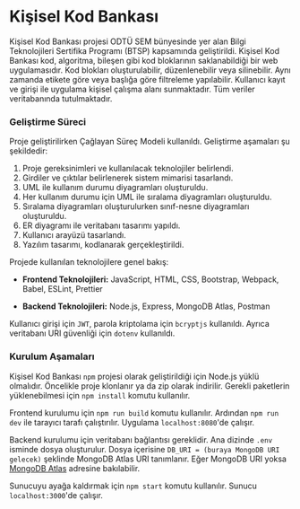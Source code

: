 # Kişisel Kod Bankası

Kişisel Kod Bankası projesi ODTÜ SEM bünyesinde yer alan Bilgi Teknolojileri Sertifika Programı (BTSP) kapsamında geliştirildi. Kişisel Kod Bankası kod, algoritma, bileşen gibi kod bloklarının saklanabildiği bir web uygulamasıdır. Kod blokları oluşturulabilir, düzenlenebilir veya silinebilir. Aynı zamanda etikete göre veya başlığa göre filtreleme yapılabilir. Kullanıcı kayıt ve girişi ile uygulama kişisel çalışma alanı sunmaktadır. Tüm veriler veritabanında tutulmaktadır.

### Geliştirme Süreci

Proje geliştirilirken Çağlayan Süreç Modeli kullanıldı. Geliştirme aşamaları şu şekildedir:

1. Proje gereksinimleri ve kullanılacak teknolojiler belirlendi.
2. Girdiler ve çıktılar belirlenerek sistem mimarisi tasarlandı.
3. UML ile kullanım durumu diyagramları oluşturuldu.
4. Her kullanım durumu için UML ile sıralama diyagramları oluşturuldu.
5. Sıralama diyagramları oluşturulurken sınıf-nesne diyagramları oluşturuldu.
6. ER diyagramı ile veritabanı tasarımı yapıldı.
7. Kullanıcı arayüzü tasarlandı.
8. Yazılım tasarımı, kodlanarak gerçekleştirildi.

Projede kullanılan teknolojilere genel bakış:

- **Frontend Teknolojileri:**
  JavaScript, HTML, CSS, Bootstrap, Webpack, Babel, ESLint, Prettier

- **Backend Teknolojileri:**
  Node.js, Express, MongoDB Atlas, Postman

Kullanıcı girişi için `JWT`, parola kriptolama için `bcryptjs` kullanıldı. Ayrıca veritabanı URI güvenliği için `dotenv` kullanıldı.

### Kurulum Aşamaları

Kişisel Kod Bankası `npm` projesi olarak geliştirildiği için Node.js yüklü olmalıdır. Öncelikle proje klonlanır ya da zip olarak indirilir. Gerekli paketlerin yüklenebilmesi için `npm install` komutu kullanılır.

Frontend kurulumu için `npm run build` komutu kullanılır. Ardından `npm run dev` ile tarayıcı tarafı çalıştırılır. Uygulama `localhost:8080`'de çalışır.

Backend kurulumu için veritabanı bağlantısı gereklidir. Ana dizinde `.env` isminde dosya oluşturulur. Dosya içerisine `DB_URI = (buraya MongoDB URI gelecek)` şeklinde MongoDB Atlas URI tanımlanır. Eğer MongoDB URI yoksa [MongoDB Atlas](https://docs.atlas.mongodb.com/getting-started/) adresine bakılabilir.

Sunucuyu ayağa kaldırmak için `npm start` komutu kullanılır. Sunucu `localhost:3000`'de çalışır.
